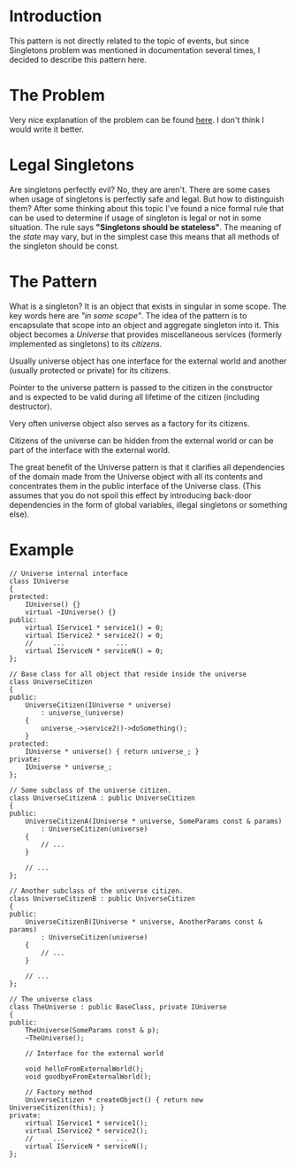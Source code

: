# Introduction #

This pattern is not directly related to the topic of events, but since Singletons problem was mentioned in documentation several times, I decided to describe this pattern here.

# The Problem #

Very nice explanation of the problem can be found [here](http://blogs.msdn.com/scottdensmore/archive/2004/05/25/140827.aspx). I don't think I would write it better.

# Legal Singletons #

Are singletons perfectly evil? No, they are aren't. There are some cases when usage of singletons is perfectly safe and legal. But how to distinguish them? After some thinking about this topic I've found a nice formal rule that can be used to determine if usage of singleton is legal or not in some situation. The rule says **"Singletons should be stateless"**. The meaning of the _state_ may vary, but in the simplest case this means that all methods of the singleton should be const.

# The Pattern #
What is a singleton? It is an object that exists in singular in some scope. The key words here are _"in some scope"_. The idea of the pattern is to encapsulate that scope into an object and aggregate singleton into it. This object becomes a _Universe_ that provides miscellaneous services (formerly implemented as singletons) to its _citizens_.

Usually universe object has one interface for the external world and another (usually protected or private) for its citizens.

Pointer to the universe pattern is passed to the citizen in the constructor and is expected to be valid during all lifetime of the citizen (including destructor).

Very often universe object also serves as a factory for its citizens.

Citizens of the universe can be hidden from the external world or can be part of the interface with the external world.

The great benefit of the Universe pattern is that it clarifies all dependencies of the domain made from the Universe object with all its contents and concentrates them in the public interface of the Universe class. (This assumes that you do not spoil this effect by introducing back-door dependencies in the form of global variables, illegal singletons or something else).

# Example #
```
// Universe internal interface
class IUniverse
{
protected:
    IUniverse() {}
    virtual ~IUniverse() {}
public:
    virtual IService1 * service1() = 0;
    virtual IService2 * service2() = 0;
    //     ...             ...
    virtual IServiceN * serviceN() = 0;
};

// Base class for all object that reside inside the universe
class UniverseCitizen
{
public:
    UniverseCitizen(IUniverse * universe)
        : universe_(universe)
    {
        universe_->service2()->doSomething();
    }
protected:
    IUniverse * universe() { return universe_; }
private:
    IUniverse * universe_;
};

// Some subclass of the universe citizen.
class UniverseCitizenA : public UniverseCitizen
{
public:
    UniverseCitizenA(IUniverse * universe, SomeParams const & params)
        : UniverseCitizen(universe)
    {
        // ...
    }

    // ...
};

// Another subclass of the universe citizen.
class UniverseCitizenB : public UniverseCitizen
{
public:
    UniverseCitizenB(IUniverse * universe, AnotherParams const & params)
        : UniverseCitizen(universe)
    {
        // ...
    }

    // ...
};

// The universe class
class TheUniverse : public BaseClass, private IUniverse
{
public:
    TheUniverse(SomeParams const & p);
    ~TheUniverse();

    // Interface for the external world

    void helloFromExternalWorld();
    void goodbyeFromExternalWorld();

    // Factory method
    UniverseCitizen * createObject() { return new UniverseCitizen(this); }
private:
    virtual IService1 * service1();
    virtual IService2 * service2();
    //     ...             ...
    virtual IServiceN * serviceN();
};
```